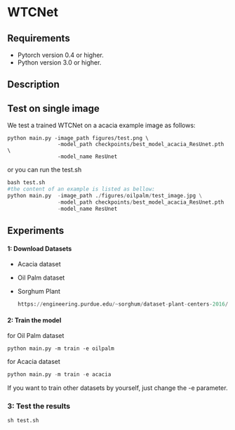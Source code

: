 # WTCNet

## Requirements

- Pytorch version 0.4 or higher.
- Python version 3.0 or higher.

## Description



## Test on single image

We test a trained WTCNet on a acacia example image as follows:

```
python main.py -image_path figures/test.png \
                -model_path checkpoints/best_model_acacia_ResUnet.pth \
                -model_name ResUnet
```

or you can run the test.sh

```python
bash test.sh
#the content of an example is listed as bellow:
python main.py  -image_path ./figures/oilpalm/test_image.jpg \
                -model_path checkpoints/best_model_acacia_ResUnet.pth  \
                -model_name ResUnet
```

## Experiments

#### 1: Download Datasets

* Acacia dataset

* Oil Palm dataset

* Sorghum Plant 

  ```python
  https://engineering.purdue.edu/~sorghum/dataset-plant-centers-2016/
  ```

#### 2: Train the model

for Oil Palm dataset

```
python main.py -m train -e oilpalm
```

for Acacia dataset

```python
python main.py -m train -e acacia
```

If you want to train other datasets by yourself, just change the -e parameter.

### 3: Test the results

```python
sh test.sh
```











